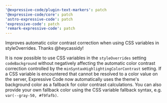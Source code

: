 ```yaml
---
'@expressive-code/plugin-text-markers': patch
'@expressive-code/core': patch
'astro-expressive-code': patch
'expressive-code': patch
'remark-expressive-code': patch
---
```


Improves automatic color contrast correction when using CSS variables in styleOverrides. Thanks @heycassidy!

It is now possible to use CSS variables in the `styleOverrides` setting `codeBackground` without negatively affecting the automatic color contrast correction controlled by the `minSyntaxHighlightingColorContrast` setting. If a CSS variable is encountered that cannot be resolved to a color value on the server, Expressive Code now automatically uses the theme's background color as a fallback for color contrast calculations. You can also provide your own fallback color using the CSS variable fallback syntax, e.g. `var(--gray-50, #f9fafb)`.
